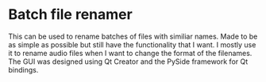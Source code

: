 # Batch file renamer

This can be used to rename batches of files with similiar names. Made to be as simple as possible but still have the functionality that I want. I mostly use it to rename audio files when I want to change the format of the filenames. The GUI was designed using Qt Creator and the PySide framework for Qt bindings.

